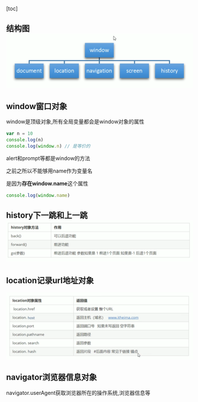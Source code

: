 [toc]

## 结构图![dom结构](dom结构.png)

## window窗口对象

window是顶级对象,所有全局变量都会是window对象的属性

```js
var n = 10
console.log(n)
console.log(window.n) // 是等价的
```

alert和prompt等都是window的方法

之前之所以不能够用name作为变量名

是因为**存在window.name**这个属性

```js
console.log(window.name)
```



## history下一跳和上一跳![history](history.png)



## location记录url地址对象

![](location对象.png)



## navigator浏览器信息对象

navigator.userAgent获取浏览器所在的操作系统,浏览器信息等